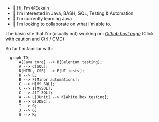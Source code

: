 - 👋 Hi, I’m @Eekain
- 👀 I’m interested in Java, BASH, SQL, Testing & Automation
- 🌱 I’m currently learning Java
- 💞️ I’m looking to collaborate on what I'm able to.


The basic site that I'm (usually not) working on:
*[Github host page](https://eekain.github.io)*
(Click with caution and Ctrl / CMD)
<!---
Eekain/Eekain is a ✨ special ✨ repository because its `README.md` (this file) appears on your GitHub profile.
You can click the Preview link to take a look at your changes. For some reason it didn't allow opening page in new page....

OOOkay, so Mermaid works nicely
--->

So far I'm familiar with:

```mermaid
  graph TD;
      A[Java core] --> B[Selenium testing];
      A --> C[SQL];
      D[HTML, CSS] --> E[UI tests];
      B --> E;
      B --> F[Minor automations];
      C --> H[MS SQL];
      C --> I[MySQL];
      C --> J[T-SQL];
      A --> L[JUnit] --> K[White box testing];
      H --> G[JDBC];
      I --> G;
      J --> G;
      G --> K;
```
